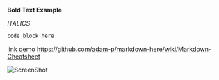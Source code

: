 **Bold Text Example**

*ITALICS*

```javascript
code block here
```

[link demo](https://github.com/adam-p/markdown-here/wiki/Markdown-Cheatsheet)
<https://github.com/adam-p/markdown-here/wiki/Markdown-Cheatsheet>

![ScreenShot]("DemoSS.png")



